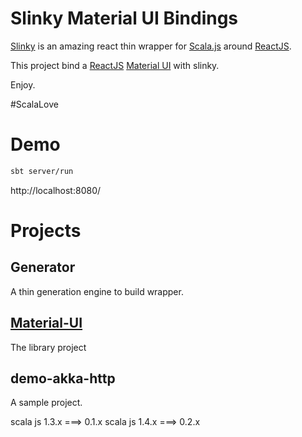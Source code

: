 # Slinky Material UI Bindings

[Slinky](https://slinky.dev) is an amazing react thin wrapper for [Scala.js](https://www.scala-js.org) around [ReactJS](https://reactjs.org/).

This project bind a [ReactJS](https://reactjs.org/) [Material UI](https://material-ui.com/) with slinky.

Enjoy.

#ScalaLove

# Demo

```bash
sbt server/run
```

http://localhost:8080/


# Projects

## Generator 

A thin generation engine to build wrapper.

## [Material-UI](material-ui)

The library project


## demo-akka-http

A sample project.

scala js 1.3.x ===> 0.1.x
scala js 1.4.x ===> 0.2.x
